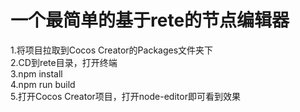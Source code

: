 # 一个最简单的基于rete的节点编辑器

1.将项目拉取到Cocos Creator的Packages文件夹下  
2.CD到rete目录，打开终端  
3.npm install  
4.npm run build  
5.打开Cocos Creator项目，打开node-editor即可看到效果  

